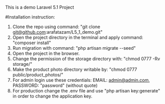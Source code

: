 This is a demo Laravel 5.1 Project

#Installation instruction:
1. Clone the repo using command: "git clone git@github.com:arafatazam/L5_1_demo.git"
2. Open the project directory in the terminal and apply command: "composer install"
3. Run migration with command: "php artisan migrate --seed"
4. Open the project in the browser.
5. Change the permission of the storage directory with: "chmod 0777 -Rv storage/"
6. Make the product photo directory writable by: "chmod 0777 public/product_photos/"
7. For admin login use these credentials: EMAIL: admin@admin.com, PASSWORD: "password" (without quote)
8. For production change the .env file and use "php artisan key:generate" in order to change the application key.

